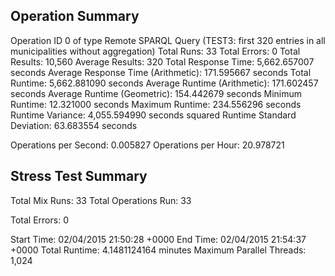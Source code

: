 Operation Summary
-----------------

Operation ID 0 of type Remote SPARQL Query (TEST3: first 320 entries in all municipalities without aggregation)
Total Runs: 33
Total Errors: 0
Total Results: 10,560
Average Results: 320
Total Response Time: 5,662.657007 seconds
Average Response Time (Arithmetic): 171.595667 seconds
Total Runtime: 5,662.881090 seconds
Average Runtime (Arithmetic): 171.602457 seconds
Average Runtime (Geometric): 154.442679 seconds
Minimum Runtime: 12.321000 seconds
Maximum Runtime: 234.556296 seconds
Runtime Variance: 4,055.594990 seconds squared
Runtime Standard Deviation: 63.683554 seconds

Operations per Second: 0.005827
Operations per Hour: 20.978721

Stress Test Summary
-----------------

Total Mix Runs: 33
Total Operations Run: 33

Total Errors: 0

Start Time: 02/04/2015 21:50:28 +0000
End Time: 02/04/2015 21:54:37 +0000
Total Runtime: 4.1481124164 minutes
Maximum Parallel Threads: 1,024
